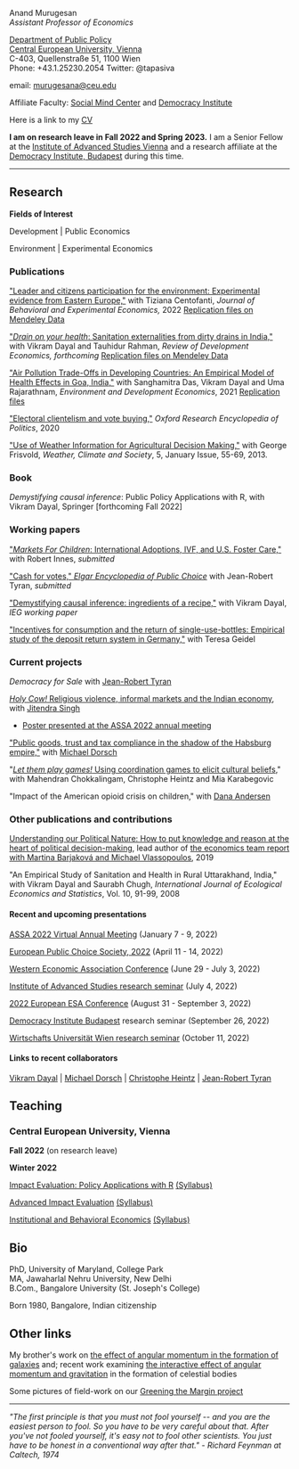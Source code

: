 <!-- Global site tag (gtag.js) - Google Analytics -->
<script async src="https://www.googletagmanager.com/gtag/js?id=UA-162382665-1"></script>
<script>
  window.dataLayer = window.dataLayer || [];
  function gtag(){dataLayer.push(arguments);}
  gtag('js', new Date());

  gtag('config', 'UA-162382665-1');
</script>

Anand Murugesan   
*Assistant Professor of Economics*

[Department of Public Policy](https://people.ceu.edu/anand_murugesan)<br/>
[Central European University, Vienna](https://www.ceu.edu/vienna)<br/>
C-403, Quellenstraße 51, 1100 Wien <br/>
Phone: +43.1.25230.2054
Twitter: @tapasiva


email: <murugesana@ceu.edu>

Affiliate Faculty: [Social Mind Center](https://socialmind.ceu.edu/affiliates) and [Democracy Institute](https://democracyinstitute.ceu.edu/research/inequalities)

Here is a link to my [CV](https://www.dropbox.com/s/t2p7hos9ii79tfo/CV_AMurugesan_latest.pdf?dl=0)

**I am on research leave in Fall 2022 and Spring 2023.** I am a Senior Fellow at the [Institute of Advanced Studies Vienna](https://www.ihs.ac.at/people/arnand-murugesan/) and a research affiliate at the [Democracy Institute, Budapest](https://democracyinstitute.ceu.edu/research/inequalities) during this time.  

---

## Research 

**Fields of Interest**

Development  | Public Economics

 Environment | Experimental Economics 

### Publications 
["Leader and citizens participation for the environment: Experimental evidence from Eastern Europe,"](https://www.sciencedirect.com/science/article/abs/pii/S221480432200088X) with Tiziana Centofanti, *Journal of Behavioral and Experimental Economics,* 2022 [Replication files on Mendeley Data](https://data.mendeley.com/datasets/2ssxp4cj23/1)

["*Drain on your health*: Sanitation externalities from dirty drains in India,"](https://onlinelibrary.wiley.com/doi/10.1111/rode.12924) with Vikram Dayal and Tauhidur Rahman, *Review of Development Economics, forthcoming* [Replication files on Mendeley Data](https://data.mendeley.com/datasets/2c3kzy4v93/3)

["Air Pollution Trade-Offs in Developing Countries: An Empirical Model of Health Effects in Goa, India,"](https://www.doi.org/10.1017/S1355770X21000152) with Sanghamitra Das, Vikram Dayal and Uma Rajarathnam, *Environment and Development Economics*, 2021
[Replication files](https://www.dropbox.com/sh/nbfek922paco3vl/AACi31LUrwKxoVm4ugDoyTR5a?dl=0)

["Electoral clientelism and vote buying,"](https://oxfordre.com/politics/view/10.1093/acrefore/9780190228637.001.0001/acrefore-9780190228637-e-1334) *Oxford Research Encyclopedia of Politics*, 2020

["Use of Weather Information for Agricultural Decision Making,"](https://doi.org/10.1175/WCAS-D-12-00022.1) with George Frisvold, *Weather, Climate and Society*, 5, January Issue, 55-69, 2013.

### Book 

*Demystifying causal inference*: Public Policy Applications with R, with Vikram Dayal, Springer [forthcoming Fall 2022]

### Working papers

["*Markets For Children*: International Adoptions, IVF, and U.S. Foster Care,"](https://www.dropbox.com/s/c7nslrtg0tg4b77/Markets_for_Children_MurugesanInnes_June2022.pdf?dl=0) with Robert Innes, *submitted*

["Cash for votes,"  *Elgar Encyclopedia of Public Choice*](https://www.dropbox.com/s/ivnnhatdwxfe68v/CashForVotes_MurugesanTyran_ElgarPublicChoice_2022_Abstract.pdf?dl=0) with Jean-Robert Tyran, *submitted*

["Demystifying causal inference: ingredients of a recipe,"](https://www.dropbox.com/s/13fxlc6asavwdaf/demystifycausalinference_ieg_wp393.pdf?dl=0) with Vikram Dayal, *IEG working paper*

["Incentives for consumption and the return of single-use-bottles: Empirical study of the deposit return system in Germany,"](https://www.dropbox.com/s/ydvs102asgt8oii/SingleUsePlastic_Abstract.pdf?dl=0) with Teresa Geidel


### Current projects 

*Democracy for Sale* with [Jean-Robert Tyran](https://homepage.univie.ac.at/jean-robert.tyran/index.html)

[*Holy Cow!* Religious violence, informal markets and the Indian economy](https://www.dropbox.com/s/exg8zrbatunvmfi/Holy_Cow_Abstract.pdf?dl=0), with [Jitendra Singh](https://www.ashoka.edu.in/page/eco-phdstudents-150)
  - [Poster presented at the ASSA 2022 annual meeting](https://www.dropbox.com/s/n5nhjf3zn64f80t/Holy_Cow_AEA2022_Poster.pdf?dl=0)

["Public goods, trust and tax compliance in the shadow of the Habsburg empire,"](https://www.dropbox.com/s/f8n32tc689vwcbi/LongShadowHabsburgsCompliance_Abstract.pdf?dl=0) with [Michael Dorsch](https://sites.google.com/view/dorsch/home)

"[*Let them play games!* Using coordination games to elicit cultural beliefs](https://www.dropbox.com/s/frysh7muu82q56q/LetThemPlayGames_ESABologna2022_Abstract.pdf?dl=0)," with Mahendran Chokkalingam, Christophe Heintz and Mia Karabegovic

"Impact of the American opioid crisis on children," with [Dana Andersen](http://danacandersen.weebly.com/)

### Other publications and contributions

[Understanding our Political Nature: How to put knowledge and reason at the heart of political decision-making](https://knowledge4policy.ec.europa.eu/projects-activities/understanding-our-political-nature-how-put-knowledge-reason-heart-political_en), lead author of [the economics team report with Martina Barjaková and Michael Vlassopoulos](https://www.dropbox.com/s/y3aowk1dxekfzsv/Economics_PoliticalBehavior_JRC_Nov2018.pdf?dl=00), 2019

"An Empirical Study of Sanitation and Health in Rural Uttarakhand, India," with Vikram Dayal and Saurabh Chugh, *International Journal of Ecological Economics and Statistics*, Vol. 10, 91-99, 2008

#### Recent and upcoming presentations

[ASSA 2022 Virtual Annual Meeting](https://www.aeaweb.org/conference/) (January 7 - 9, 2022)

[European Public Choice Society, 2022](https://epcs2022.com/) (April 11 - 14, 2022)

[Western Economic Association Conference](https://weai.org/conferences/view/12/97th-Annual-Conference) (June 29 - July 3, 2022)

[Institute of Advanced Studies research seminar](https://www.ihs.ac.at/) (July 4, 2022)

[2022 European ESA Conference](https://www.esabologna2022.com/) (August 31 - September 3, 2022)

[Democracy Institute Budapest](https://democracyinstitute.ceu.edu/research/inequalities) research seminar (September 26, 2022)

[Wirtschafts Universität Wien research seminar](https://www.wu.ac.at/) (October 11, 2022)

#### Links to recent collaborators

 [Vikram Dayal](https://iegindia.org/team/vikram-dayal/) | [Michael Dorsch](https://sites.google.com/view/dorsch/home) | 
[Christophe Heintz](https://people.ceu.edu/christophe_heintz) | [Jean-Robert Tyran](https://homepage.univie.ac.at/jean-robert.tyran/index.html)  

## Teaching

### Central European University, Vienna 

**Fall 2022** (on research leave)

**Winter 2022**

[Impact Evaluation: Policy Applications with R](https://courses.ceu.edu/courses/2021-2022/impact-evaluation-policy-applications-r) [(Syllabus)](https://www.dropbox.com/s/e5h2e03itxdjvi8/Impact_Evaluation_Syllabus_W22.pdf?dl=0)

[Advanced Impact Evaluation](https://courses.ceu.edu/courses/2021-2022/advanced-impact-evaluation) [(Syllabus)](https://www.dropbox.com/s/ylk2rgyqn9t8qyx/Advanced_Impact_Evaluation_Syllabus_W22.pdf?dl=0)

[Institutional and Behavioral Economics](https://courses.ceu.edu/courses/2021-2022/institutional-and-behavioral-economics) [(Syllabus)](https://www.dropbox.com/s/ynz14pxjeocmpvn/Syllabus_IBE_Winter2022.pdf?dl=0)

<!---[Impact Evaluation: Policy Applications with R](https://courses.ceu.edu/courses/2021-2022/impact-evaluation-policy-applications-r)--->

## Bio

PhD, University of Maryland, College Park<br/>
MA, Jawaharlal Nehru University, New Delhi<br/>
B.Com., Bangalore University (St. Joseph's College)<br/>

Born 1980, Bangalore, Indian citizenship

## Other links

My brother's work on [the effect of angular momentum in the formation of galaxies](https://academic.oup.com/mnras/article/483/2/2398/5222687) and; recent work examining [the interactive effect of angular momentum and gravitation](https://arxiv.org/pdf/2006.08103.pdf) in the formation of celestial bodies <br/>

Some pictures of field-work on our [Greening the Margin project](https://tizianacentofanti.wixsite.com/personalwebsite/gallery)

---
*"The first principle is that you must not fool yourself -- and you are the easiest person to fool. So you have to be very careful about that. After you've not fooled yourself, it's easy not to fool other scientists. You just have to be honest in a conventional way after that." - Richard Feynman at Caltech, 1974*



